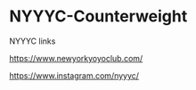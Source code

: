 # NYYYC-Counterweight

NYYYC links

https://www.newyorkyoyoclub.com/

https://www.instagram.com/nyyyc/

